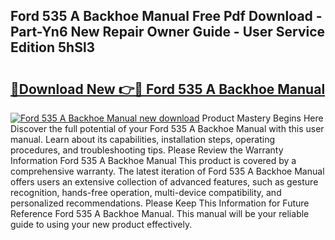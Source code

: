 ## Ford 535 A Backhoe Manual Free Pdf Download - Part-Yn6 New Repair Owner Guide - User Service Edition 5hSl3

# <h2><a href="http://bc49695.oget.top/?id=Ford+535+A+Backhoe+Manual">🔗Download New 👉🔴 Ford 535 A Backhoe Manual</a></h2>

[![Ford 535 A Backhoe Manual new download](https://i.imgur.com/5g1atiW.png)](http://bc49695.oget.top/?id=Ford+535+A+Backhoe+Manual)
Product Mastery Begins Here Discover the full potential of your Ford 535 A Backhoe Manual with this user manual. Learn about its capabilities, installation steps, operating procedures, and troubleshooting tips. Please Review the Warranty Information Ford 535 A Backhoe Manual This product is covered by a comprehensive warranty. The latest iteration of Ford 535 A Backhoe Manual offers users an extensive collection of advanced features, such as gesture recognition, hands-free operation, multi-device compatibility, and personalized recommendations. Please Keep This Information for Future Reference Ford 535 A Backhoe Manual. This manual will be your reliable guide to using your new product effectively.
